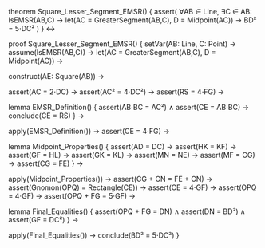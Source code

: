 theorem Square_Lesser_Segment_EMSR() {
  assert(
    ∀AB ∈ Line, ∃C ∈ AB: IsEMSR(AB,C) →
    let(AC = GreaterSegment(AB,C),
        D = Midpoint(AC)) →
    BD² = 5⋅DC²
  )
} ↔

proof Square_Lesser_Segment_EMSR() {
  setVar(AB: Line, C: Point) →
  assume(IsEMSR(AB,C)) →
  let(AC = GreaterSegment(AB,C),
      D = Midpoint(AC)) →
  
  construct(AE: Square(AB)) →
  
  assert(AC = 2⋅DC) →
  assert(AC² = 4⋅DC²) →
  assert(RS = 4⋅FG) →
  
  lemma EMSR_Definition() {
    assert(AB⋅BC = AC²) ∧
    assert(CE = AB⋅BC) →
    conclude(CE = RS)
  } →
  
  apply(EMSR_Definition()) →
  assert(CE = 4⋅FG) →
  
  lemma Midpoint_Properties() {
    assert(AD = DC) →
    assert(HK = KF) →
    assert(GF = HL) →
    assert(GK = KL) →
    assert(MN = NE) →
    assert(MF = CG) →
    assert(CG = FE)
  } →
  
  apply(Midpoint_Properties()) →
  assert(CG + CN = FE + CN) →
  assert(Gnomon(OPQ) = Rectangle(CE)) →
  assert(CE = 4⋅GF) →
  assert(OPQ = 4⋅GF) →
  assert(OPQ + FG = 5⋅GF) →
  
  lemma Final_Equalities() {
    assert(OPQ + FG = DN) ∧
    assert(DN = BD²) ∧
    assert(GF = DC²)
  } →
  
  apply(Final_Equalities()) →
  conclude(BD² = 5⋅DC²)
}